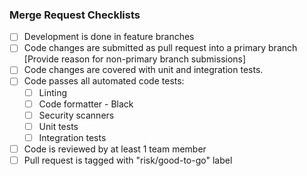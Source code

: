 ### Merge Request Checklists

- [ ] Development is done in feature branches
- [ ] Code changes are submitted as pull request into a primary branch [Provide reason for non-primary branch submissions]
- [ ] Code changes are covered with unit and integration tests.
- [ ] Code passes all automated code tests:
    - [ ] Linting
    - [ ] Code formatter - Black
    - [ ] Security scanners
    - [ ] Unit tests
    - [ ] Integration tests
- [ ] Code is reviewed by at least 1 team member
- [ ] Pull request is tagged with "risk/good-to-go" label
